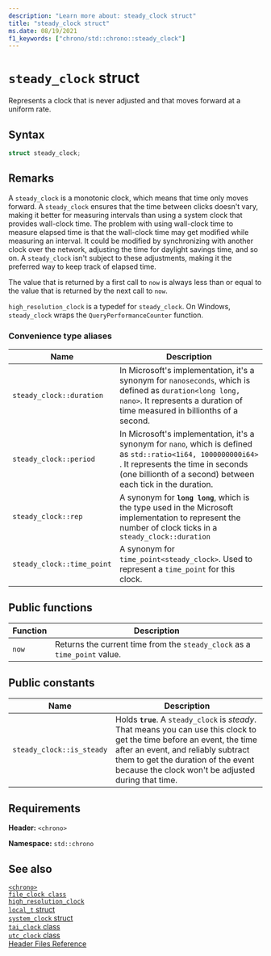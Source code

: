 ```yaml
---
description: "Learn more about: steady_clock struct"
title: "steady_clock struct"
ms.date: 08/19/2021
f1_keywords: ["chrono/std::chrono::steady_clock"]
---
```

# `steady_clock` struct

Represents a clock that is never adjusted and that moves forward at a uniform rate.

## Syntax

```cpp
struct steady_clock;
```

## Remarks

A `steady_clock` is a monotonic clock, which means that time only moves forward. A `steady_clock` ensures that the time between clicks doesn't vary, making it better for measuring intervals than using a system clock that provides wall-clock time. The problem with using wall-clock time to measure elapsed time is that the wall-clock time may get modified while measuring an interval. It could be modified by synchronizing with another clock over the network, adjusting the time for daylight savings time, and so on. A `steady_clock` isn't subject to these adjustments, making it the preferred way to keep track of elapsed time.

The value that is returned by a first call to `now` is always less than or equal to the value that is returned by the next call to `now`.

`high_resolution_clock` is a typedef for `steady_clock`. On Windows, `steady_clock` wraps the `QueryPerformanceCounter` function.

### Convenience type aliases

|Name|Description|
|----------|-----------------|
|`steady_clock::duration`|In Microsoft's implementation, it's a synonym for `nanoseconds`, which is defined as `duration<long long, nano>`. It represents a duration of time measured in billionths of a second. |
|`steady_clock::period`|In Microsoft's implementation, it's a synonym for `nano`, which is defined as `std::ratio<1i64, 1000000000i64>` . It represents the time in seconds (one billionth of a second) between each tick in the duration.|
|`steady_clock::rep`|A synonym for **`long long`**, which is the type used in the Microsoft implementation to represent the number of clock ticks in a `steady_clock::duration`|
|`steady_clock::time_point`|A synonym for `time_point<steady_clock>`. Used to represent a `time_point` for this clock. |

## Public functions

|Function|Description|
|--------------|-----------------|
|`now`|Returns the current time from the `steady_clock` as a `time_point` value.|

## Public constants

|Name|Description|
|----------|-----------------|
|`steady_clock::is_steady`|Holds **`true`**. A `steady_clock` is *steady*. That means you can use this clock to get the time before an event, the time after an event, and reliably subtract them to get the duration of the event because the clock won't be adjusted during that time.|

## Requirements

**Header:** `<chrono>`

**Namespace:** `std::chrono`

## See also

[`<chrono>`](chrono.md)\
[`file_clock class`](file-clock-class.md)\
[`high_resolution_clock`](high-resolution-clock-struct.md)\
[`local_t` struct](local_t.md)\
[`system_clock` struct](system-clock-structure.md)\
[`tai_clock` class](tai-clock-class.md)\
[`utc_clock` class](utc-clock-class.md)\
[Header Files Reference](cpp-standard-library-header-files.md)
